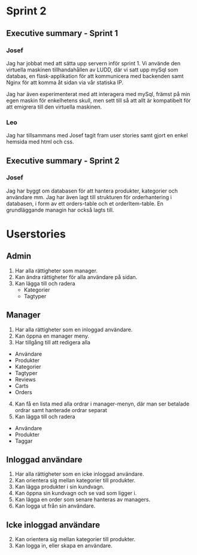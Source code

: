 # Sprint 2

## Executive summary - Sprint 1

### Josef

Jag har jobbat med att sätta upp servern inför sprint 1. Vi använde den virtuella maskinen tillhandahållen av LUDD, där vi satt upp mySql som databas, en flask-applikation för att kommunicera med backenden samt Nginx för att komma åt sidan via vår statiska IP.

Jag har även experimenterat med att interagera med mySql, främst på min egen maskin för enkelhetens skull, men sett till så att allt är kompatibelt för att emigrera till den virtuella maskinen.

### Leo

Jag har tillsammans med Josef tagit fram user stories samt gjort en enkel hemsida med html och css. 

## Executive summary - Sprint 2

### Josef

Jag har byggt om databasen för att hantera produkter, kategorier och användare mm. Jag har även lagt till strukturen för orderhantering i databasen, i form av ett orders-table och et orderItem-table. En grundläggande managin har också lagts till.

# Userstories
## Admin
1. Har alla rättigheter som manager.
2. Kan ändra rättigheter för alla användare på sidan.
3. Kan lägga till och radera
	+ Kategorier
	+ Tagtyper

## Manager
1. Har alla rättigheter som en inloggad användare.
2. Kan öppna en manager meny.
3. Har tillgång till att redigera alla
  + Användare
  + Produkter
  + Kategorier 
  + Tagtyper
  + Reviews
  + Carts
  + Orders

4. Kan få en lista med alla ordrar i manager-menyn, där man ser betalade ordrar samt hanterade ordrar separat
5. Kan lägga till och radera
  + Användare
  + Produkter
  + Taggar
  
## Inloggad användare
1. Har alla rättigheter som en icke inloggad användare.
2. Kan orientera sig mellan kategorier till produkter.
3. Kan lägga produkter i sin kundvagn.
4. Kan öppna sin kundvagn och se vad som ligger i.
5. Kan lägga en order som senare hanteras av managers.
6. Kan logga ut från sin användare.

## Icke inloggad användare
2. Kan orientera sig mellan kategorier till produkter.
3. Kan logga in, eller skapa en användare.

